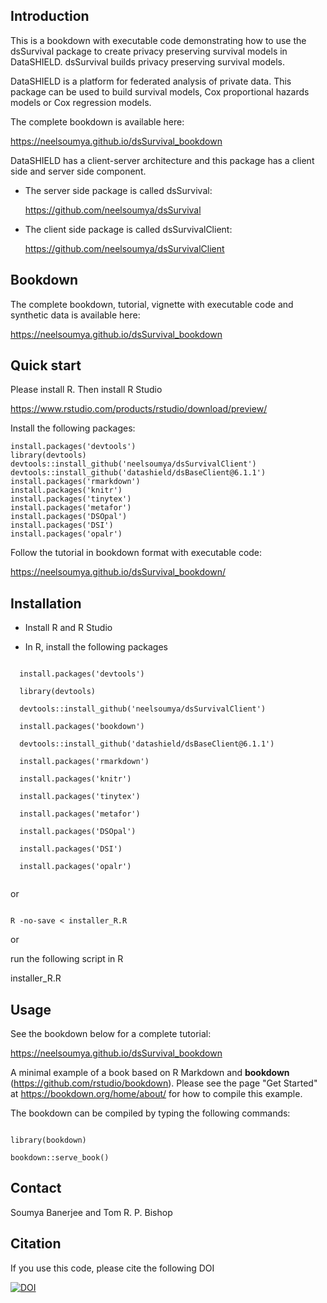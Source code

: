 
## Introduction

This is a bookdown with executable code demonstrating how to use the dsSurvival package to create privacy preserving survival models in DataSHIELD. dsSurvival builds privacy preserving survival models.

DataSHIELD is a platform for federated analysis of private data. This package can be used to build survival models, Cox proportional hazards models or Cox regression models.

The complete bookdown is available here:

https://neelsoumya.github.io/dsSurvival_bookdown


DataSHIELD has a client-server architecture and this package has a client side and server side component.

  * The server side package is called dsSurvival:
      
      https://github.com/neelsoumya/dsSurvival

  * The client side package is called dsSurvivalClient:
      
      https://github.com/neelsoumya/dsSurvivalClient



## Bookdown

The complete bookdown, tutorial, vignette with executable code and synthetic data is available here:

https://neelsoumya.github.io/dsSurvival_bookdown




## Quick start

Please install R. Then install R Studio 

   https://www.rstudio.com/products/rstudio/download/preview/


Install the following packages:


```{r eval=FALSE}
install.packages('devtools')
library(devtools)
devtools::install_github('neelsoumya/dsSurvivalClient')
devtools::install_github('datashield/dsBaseClient@6.1.1')
install.packages('rmarkdown')
install.packages('knitr')
install.packages('tinytex')
install.packages('metafor')
install.packages('DSOpal')
install.packages('DSI')
install.packages('opalr')
```


Follow the tutorial in bookdown format with executable code:

https://neelsoumya.github.io/dsSurvival_bookdown/




## Installation


* Install R and R Studio 

* In R, install the following packages

```
  
  install.packages('devtools')

  library(devtools)

  devtools::install_github('neelsoumya/dsSurvivalClient')
  
  install.packages('bookdown')
  
  devtools::install_github('datashield/dsBaseClient@6.1.1')
 
  install.packages('rmarkdown')

  install.packages('knitr')

  install.packages('tinytex')

  install.packages('metafor')
  
  install.packages('DSOpal')

  install.packages('DSI')

  install.packages('opalr')
  
  ```

  or

  ``` 

  R -no-save < installer_R.R
  
  ```
  
  or
  
  run the following script in R
  
  installer_R.R
  
 
  
  
## Usage

See the bookdown below for a complete tutorial:

https://neelsoumya.github.io/dsSurvival_bookdown



A minimal example of a book based on R Markdown and **bookdown** (https://github.com/rstudio/bookdown). Please see the page "Get Started" at https://bookdown.org/home/about/ for how to compile this example.

The bookdown can be compiled by typing the following commands:

  ```
  
  library(bookdown)

  bookdown::serve_book()
  
  ```


## Contact

Soumya Banerjee and Tom R. P. Bishop



## Citation

If you use this code, please cite the following DOI


[![DOI](https://zenodo.org/badge/DOI/10.5281/zenodo.4806588.svg)](https://doi.org/10.5281/zenodo.4806588)

